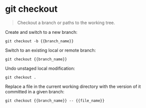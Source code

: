 git checkout
============

> Checkout a branch or paths to the working tree.

Create and switch to a new branch:

    git checkout -b {{branch_name}}

Switch to an existing local or remote branch:

    git checkout {{branch_name}}

Undo unstaged local modification:

    git checkout .

Replace a file in the current working directory with the version of it committed in a given branch:

    git checkout {{branch_name}} -- {{file_name}}
